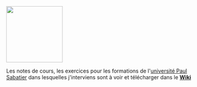 <img src="https://github.com/truillet/ups/blob/master/logo_ups.png" width=150>

Les notes de cours, les exercices pour les formations de l'[université Paul Sabatier](https://www.univ-tlse3.fr) dans lesquelles j'interviens sont à voir et télécharger dans le [**Wiki**](https://github.com/truillet/ups/wiki/Liens-vers-les-supports)
